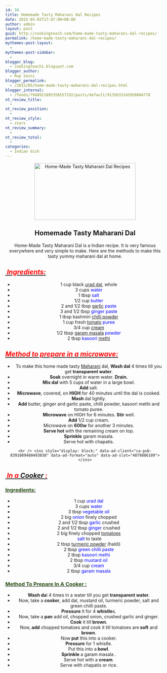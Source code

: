 ```yaml
---
id: 34
title: Homemade Tasty Maharani Dal Recipes
date: 2015-05-02T17:47:00+00:00
author: admin
layout: post
guid: http://cookingteach.com/home-made-tasty-maharani-dal-recipes/
permalink: /home-made-tasty-maharani-dal-recipes/
mythemes-post-layout:
  - 
mythemes-post-sidebar:
  - 
blogger_blog:
  - cookingteach1.blogspot.com
blogger_author:
  - Rup Saini
blogger_permalink:
  - /2015/05/home-made-tasty-maharani-dal-recipes.html
blogger_internal:
  - /feeds/7948921895358557192/posts/default/9135633245950804778
nt_review_title:
  - 
nt_review_position:
  - 
nt_review_style:
  - stars
nt_review_summary:
  - 
nt_review_total:
  - 
categories:
  - Indian dish
---
```

<div dir="ltr" style="text-align: left;">
  <div style="clear: both; text-align: center;">
  </p>
  
  <div style="clear: both; text-align: center;">
    <a style="margin-left: 1em; margin-right: 1em;" href="http://2.bp.blogspot.com/-pAFGjGbsCVs/VUUFok0ap_I/AAAAAAAAATo/NO_7ZftrSHw/s1600/maxresdefault.jpg"><img title="Home-Made Tasty Maharani Dal Recipes" src="http://2.bp.blogspot.com/-pAFGjGbsCVs/VUUFok0ap_I/AAAAAAAAATo/NO_7ZftrSHw/s1600/maxresdefault.jpg" alt="Home-Made Tasty Maharani Dal Recipes" width="320" height="179" border="0" /></a>
  </p>
  
  <h2>
    Homemade Tasty Maharani Dal
  </h2>
  
  <p>
    Home-Made Tasty Maharani Dal is a Indian recipe. It is very famous everywhere and very simple to make. Here are the methods to make this tasty yummy maharani dal at home.
  </p>
  
  <h2 style="text-align: left;">
    <i><u><span style="color: red;"> Ingredients:</span></u></i>
  </h2>
  
  <ul>
    <li>
      1 cup black <a title="Vigna mungo" href="http://en.wikipedia.org/wiki/Vigna_mungo" target="_blank" rel="wikipedia">urad dal</a>, whole
    </li>
    <li>
      3 cups <span style="color: blue;">water</span>
    </li>
    <li>
      1 tbsp <span style="color: blue;">salt</span>
    </li>
    <li>
      1/2 cup<span style="color: blue;"> butter</span>
    </li>
    <li>
      2 and 1/2 tbsp <a title="Garlic" href="http://en.wikipedia.org/wiki/Garlic" target="_blank" rel="wikipedia">garlic</a> <span style="color: blue;">paste</span>
    </li>
    <li>
      3 and 1/2 tbsp <span style="color: blue;">ginger paste</span>
    </li>
    <li>
      1 tbsp kashmiri <a title="Chili powder" href="http://en.wikipedia.org/wiki/Chili_powder" target="_blank" rel="wikipedia">chilli powder</a>
    </li>
    <li>
      1 cup fresh <a title="Tomato" href="http://en.wikipedia.org/wiki/Tomato" target="_blank" rel="wikipedia">tomato</a> <span style="color: blue;">puree</span>
    </li>
    <li>
      3/4 cup <a title="Cream" href="http://en.wikipedia.org/wiki/Cream" target="_blank" rel="wikipedia">cream</a>
    </li>
    <li>
      1/2 tbsp <a title="Garam masala" href="http://en.wikipedia.org/wiki/Garam_masala" target="_blank" rel="wikipedia">garam masala</a> <span style="color: blue;">powder</span>
    </li>
    <li>
      2 tbsp<span style="color: blue;"> kasoori</span> <a title="Fenugreek" href="http://en.wikipedia.org/wiki/Fenugreek" target="_blank" rel="wikipedia">methi</a>
    </li>
  </ul>
  
  <h2 style="text-align: left;">
    <i><u><span style="color: red;">Method to prepare in a microwave: </span></u></i>
  </h2>
  
  <ul>
    <li>
      To make this home made tasty <a title="Maharaja" href="http://en.wikipedia.org/wiki/Maharaja" target="_blank" rel="wikipedia">Maharani</a> dal, <b>Wash dal</b> 4 times till you get <b>transparent water</b>.
    </li>
    <li>
      <b>Soak</b> overnight in warm water. <b>Drain.</b>
    </li>
    <li>
      <b>Mix dal</b> with 5 cups of water in a large bowl.
    </li>
    <li>
      <b>Add </b>salt.
    </li>
    <li>
      <b>Microwave</b>, covered, on <b>HIGH</b> for 40 minutes until the dal is cooked.
    </li>
    <li>
      <b>Mash </b>dal lightly.
    </li>
    <li>
      <b>Add</b> butter, ginger and garlic paste, chilli powder, kasoori methi and tomato puree.
    </li>
    <li>
      <b>Microwave</b> on HIGH for 6 minutes. <b>Stir </b>well.
    </li>
    <li>
      <b>Add</b> 1/2 cup cream.
    </li>
    <li>
      Microwave on <b>600w</b> for another 3 minutes.
    </li>
    <li>
      <b>Serve hot </b>with the remaining cream on top.
    </li>
    <li>
      <b>Sprinkle</b> garam masala.
    </li>
    <li>
      Serve hot with chapatis.
    </li>
  </ul>
  
  <p>
    <!-- post -->
    
    <br /> <ins style="display: block;" data-ad-client="ca-pub-8391089480493038" data-ad-format="auto" data-ad-slot="4079886109"></ins>
  </p>
  
  <h2 style="text-align: left;">
    <i><u><span style="color: red;"> In a <a title="Rice cooker" href="http://en.wikipedia.org/wiki/Rice_cooker" target="_blank" rel="wikipedia">Cooker</a> :</span></u></i>
  </h2>
  
  <h3 style="text-align: left;">
  </h3>
  
  <h3 style="text-align: left;">
    <u><span style="color: #274e13;">Ingredients:</span></u>
  </h3>
  
  <ul>
    <li>
      1 cup <span style="color: blue;">urad dal</span>
    </li>
    <li>
      3 cups <span style="color: blue;">water</span>
    </li>
    <li>
      3 tbsp <span style="color: blue;">vegetable oil</span>
    </li>
    <li>
      2 big<span style="color: blue;"> onion</span> finely chopped
    </li>
    <li>
      2 and 1/2 tbsp <span style="color: blue;">garlic</span> crushed
    </li>
    <li>
      2 and 1/2 tbsp <span style="color: blue;">ginger</span> crushed
    </li>
    <li>
      2 big finely chopped <a title="Tomato" href="http://en.wikipedia.org/wiki/Tomato" target="_blank" rel="wikipedia">tomatoes</a>
    </li>
    <li>
      <span style="color: blue;"> salt</span> to taste
    </li>
    <li>
      2 tbsp <a title="Turmeric" href="http://en.wikipedia.org/wiki/Turmeric" target="_blank" rel="wikipedia">turmeric powder</a> (haldi)
    </li>
    <li>
      2 tbsp<span style="color: blue;"> green chilli paste</span>
    </li>
    <li>
      2 tbsp<span style="color: blue;"> kasoori methi</span>
    </li>
    <li>
      2 tbsp <span style="color: blue;">mustard oil</span>
    </li>
    <li>
      3/4 cup <span style="color: blue;">cream</span>
    </li>
    <li>
      2 tbsp <span style="color: blue;">garam masala</span>
    </li>
  </ul>
  
  <h3 style="text-align: left;">
    <u><span style="color: #274e13;">Method To Prepare In A Cooker : </span></u>
  </h3>
  
  <ul>
    <li>
      <b>Wash da</b>l 4 times in a water till you get <b>transparent water</b>.
    </li>
    <li>
      Now, take a <b>cooker</b>, add dal, mustard oil, turmeric powder, salt and green chilli paste.
    </li>
    <li>
      <b>Pressure</b> it for 4 <b>whistle</b>s.
    </li>
    <li>
      Now, take a <b>pan</b> add oil, chopped onion, crushed garlic and ginger.
    </li>
    <li>
      <b>Cook</b> it till<b> brown</b>.
    </li>
    <li>
      Now,<b> add</b> chopped tomatoes and cook it till tomatoes are<b> soft</b> and <b>brown</b>.
    </li>
    <li>
      Now<b> put</b> this into a cooker.
    </li>
    <li>
      <b>Pressure</b> for 1 whistle.
    </li>
    <li>
      Put this into a<b> bowl</b>.
    </li>
    <li>
      <b>Sprinkle</b> a garam masala .
    </li>
    <li>
      Serve hot with a <b>cream</b>.
    </li>
    <li>
      Serve with chapatis or rice.
    </li>
  </ul>
</p>